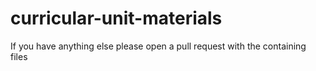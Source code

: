 # curricular-unit-materials

If you have anything else please open a pull request with the containing files
